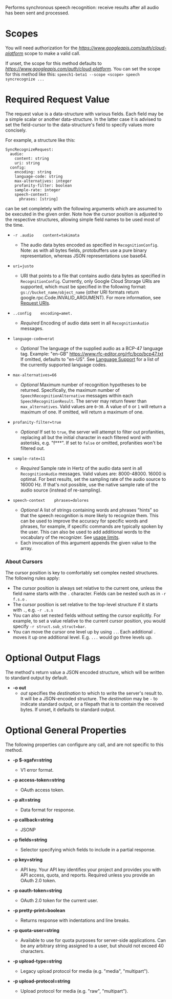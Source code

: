 Performs synchronous speech recognition: receive results after all audio
has been sent and processed.
# Scopes

You will need authorization for the *https://www.googleapis.com/auth/cloud-platform* scope to make a valid call.

If unset, the scope for this method defaults to *https://www.googleapis.com/auth/cloud-platform*.
You can set the scope for this method like this: `speech1-beta1 --scope <scope> speech syncrecognize ...`
# Required Request Value

The request value is a data-structure with various fields. Each field may be a simple scalar or another data-structure.
In the latter case it is advised to set the field-cursor to the data-structure's field to specify values more concisely.

For example, a structure like this:
```
SyncRecognizeRequest:
  audio:
    content: string
    uri: string
  config:
    encoding: string
    language-code: string
    max-alternatives: integer
    profanity-filter: boolean
    sample-rate: integer
    speech-context:
      phrases: [string]

```

can be set completely with the following arguments which are assumed to be executed in the given order. Note how the cursor position is adjusted to the respective structures, allowing simple field names to be used most of the time.

* `-r .audio    content=takimata`
    - The audio data bytes encoded as specified in
        `RecognitionConfig`. Note: as with all bytes fields, protobuffers use a
        pure binary representation, whereas JSON representations use base64.
* `uri=justo`
    - URI that points to a file that contains audio data bytes as specified in
        `RecognitionConfig`. Currently, only Google Cloud Storage URIs are
        supported, which must be specified in the following format:
        `gs://bucket_name/object_name` (other URI formats return
        google.rpc.Code.INVALID_ARGUMENT). For more information, see
        [Request URIs](https://cloud.google.com/storage/docs/reference-uris).

* `..config    encoding=amet.`
    - *Required* Encoding of audio data sent in all `RecognitionAudio` messages.
* `language-code=erat`
    - *Optional* The language of the supplied audio as a BCP-47 language tag.
        Example: &#34;en-GB&#34;  https://www.rfc-editor.org/rfc/bcp/bcp47.txt
        If omitted, defaults to &#34;en-US&#34;. See
        [Language Support](https://cloud.google.com/speech/docs/languages)
        for a list of the currently supported language codes.
* `max-alternatives=66`
    - *Optional* Maximum number of recognition hypotheses to be returned.
        Specifically, the maximum number of `SpeechRecognitionAlternative` messages
        within each `SpeechRecognitionResult`.
        The server may return fewer than `max_alternatives`.
        Valid values are `0`-`30`. A value of `0` or `1` will return a maximum of
        one. If omitted, will return a maximum of one.
* `profanity-filter=true`
    - *Optional* If set to `true`, the server will attempt to filter out
        profanities, replacing all but the initial character in each filtered word
        with asterisks, e.g. &#34;f***&#34;. If set to `false` or omitted, profanities
        won&#39;t be filtered out.
* `sample-rate=11`
    - *Required* Sample rate in Hertz of the audio data sent in all
        `RecognitionAudio` messages. Valid values are: 8000-48000.
        16000 is optimal. For best results, set the sampling rate of the audio
        source to 16000 Hz. If that&#39;s not possible, use the native sample rate of
        the audio source (instead of re-sampling).
* `speech-context    phrases=dolores`
    - *Optional* A list of strings containing words and phrases &#34;hints&#34; so that
        the speech recognition is more likely to recognize them. This can be used
        to improve the accuracy for specific words and phrases, for example, if
        specific commands are typically spoken by the user. This can also be used
        to add additional words to the vocabulary of the recognizer. See
        [usage limits](https://cloud.google.com/speech/limits#content).
    - Each invocation of this argument appends the given value to the array.




### About Cursors

The cursor position is key to comfortably set complex nested structures. The following rules apply:

* The cursor position is always set relative to the current one, unless the field name starts with the `.` character. Fields can be nested such as in `-r f.s.o` .
* The cursor position is set relative to the top-level structure if it starts with `.`, e.g. `-r .s.s`
* You can also set nested fields without setting the cursor explicitly. For example, to set a value relative to the current cursor position, you would specify `-r struct.sub_struct=bar`.
* You can move the cursor one level up by using `..`. Each additional `.` moves it up one additional level. E.g. `...` would go three levels up.


# Optional Output Flags

The method's return value a JSON encoded structure, which will be written to standard output by default.

* **-o out**
    - *out* specifies the *destination* to which to write the server's result to.
      It will be a JSON-encoded structure.
      The *destination* may be `-` to indicate standard output, or a filepath that is to contain the received bytes.
      If unset, it defaults to standard output.
# Optional General Properties

The following properties can configure any call, and are not specific to this method.

* **-p $-xgafv=string**
    - V1 error format.

* **-p access-token=string**
    - OAuth access token.

* **-p alt=string**
    - Data format for response.

* **-p callback=string**
    - JSONP

* **-p fields=string**
    - Selector specifying which fields to include in a partial response.

* **-p key=string**
    - API key. Your API key identifies your project and provides you with API access, quota, and reports. Required unless you provide an OAuth 2.0 token.

* **-p oauth-token=string**
    - OAuth 2.0 token for the current user.

* **-p pretty-print=boolean**
    - Returns response with indentations and line breaks.

* **-p quota-user=string**
    - Available to use for quota purposes for server-side applications. Can be any arbitrary string assigned to a user, but should not exceed 40 characters.

* **-p upload-type=string**
    - Legacy upload protocol for media (e.g. &#34;media&#34;, &#34;multipart&#34;).

* **-p upload-protocol=string**
    - Upload protocol for media (e.g. &#34;raw&#34;, &#34;multipart&#34;).
